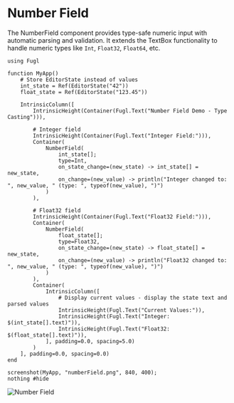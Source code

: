 # Number Field

The NumberField component provides type-safe numeric input with automatic parsing and validation. It extends the TextBox functionality to handle numeric types like `Int`, `Float32`, `Float64`, etc.

``` @example NumberFieldExample
using Fugl

function MyApp()
    # Store EditorState instead of values
    int_state = Ref(EditorState("42"))
    float_state = Ref(EditorState("123.45"))

    IntrinsicColumn([
        IntrinsicHeight(Container(Fugl.Text("Number Field Demo - Type Casting"))),

        # Integer field
        IntrinsicHeight(Container(Fugl.Text("Integer Field:"))),
        Container(
            NumberField(
                int_state[];
                type=Int,
                on_state_change=(new_state) -> int_state[] = new_state,
                on_change=(new_value) -> println("Integer changed to: ", new_value, " (type: ", typeof(new_value), ")")
            )
        ),

        # Float32 field
        IntrinsicHeight(Container(Fugl.Text("Float32 Field:"))),
        Container(
            NumberField(
                float_state[];
                type=Float32,
                on_state_change=(new_state) -> float_state[] = new_state,
                on_change=(new_value) -> println("Float32 changed to: ", new_value, " (type: ", typeof(new_value), ")")
            )
        ),
        Container(
            IntrinsicColumn([
                # Display current values - display the state text and parsed values
                IntrinsicHeight(Fugl.Text("Current Values:")),
                IntrinsicHeight(Fugl.Text("Integer: $(int_state[].text)")),
                IntrinsicHeight(Fugl.Text("Float32: $(float_state[].text)")),
            ], padding=0.0, spacing=5.0)
        )
    ], padding=0.0, spacing=0.0)
end

screenshot(MyApp, "numberField.png", 840, 400);
nothing #hide
```

![Number Field](numberField.png)
